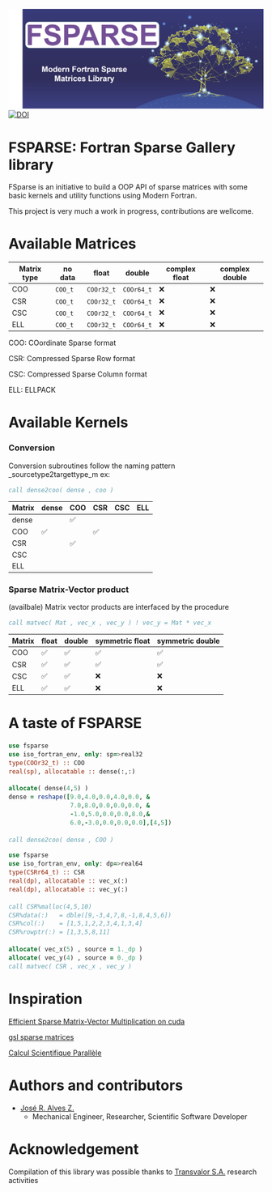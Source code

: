 ![fsparse](media/logo.png)
[![DOI](https://zenodo.org/badge/686752490.svg)](https://zenodo.org/badge/latestdoi/686752490)

FSPARSE: Fortran Sparse Gallery library
=======================================

FSparse is an initiative to build a OOP API of sparse matrices with some basic kernels and utility functions using Modern Fortran.

This project is very much a work in progress, contributions are wellcome.

Available Matrices
==================
| Matrix type | no data | float | double | complex float | complex double |
|-------------|---------|-------|--------|---------------|----------------|
| COO | `COO_t` | `COOr32_t` | `COOr64_t` | ❌ | ❌ |
| CSR | `COO_t` | `COOr32_t` | `COOr64_t` | ❌ | ❌ |
| CSC | `COO_t` | `COOr32_t` | `COOr64_t` | ❌ | ❌ |
| ELL | `COO_t` | `COOr32_t` | `COOr64_t` | ❌ | ❌ |

COO: COordinate Sparse format

CSR: Compressed Sparse Row format

CSC: Compressed Sparse Column format

ELL: ELLPACK

Available Kernels
==================
### Conversion
Conversion subroutines follow the naming pattern _sourcetype2targettype_m ex:
```fortran
call dense2coo( dense , coo )
```
| Matrix | dense | COO   | CSR   | CSC   | ELL   |
|--------|-------|-------|-------|-------|-------|
| dense  |       | ✅    |       |       |       |
| COO    | ✅    |       | ✅   |       |       |
| CSR    |       | ✅    |       |       |       |
| CSC    |       |       |       |       |       |
| ELL    |       |       |       |       |       |

### Sparse Matrix-Vector product
(availbale) Matrix vector products are interfaced by the procedure
```fortran
call matvec( Mat , vec_x , vec_y ) ! vec_y = Mat * vec_x
```
| Matrix | float | double | symmetric float | symmetric double |
|--------|-------|--------|-----------------|------------------|
| COO    | ✅ | ✅ | ✅ | ✅ |
| CSR    | ✅ | ✅ | ✅ | ✅ |
| CSC    | ✅ | ✅ | ❌ | ❌ |
| ELL    | ✅ | ✅ | ❌ | ❌ |

A taste of FSPARSE
==================
```fortran
use fsparse
use iso_fortran_env, only: sp=>real32
type(COOr32_t) :: COO
real(sp), allocatable :: dense(:,:)

allocate( dense(4,5) )
dense = reshape([9.0,4.0,0.0,4.0,0.0, &
                 7.0,8.0,0.0,0.0,0.0, &
                 -1.0,5.0,0.0,0.0,8.0,&
                 6.0,-3.0,0.0,0.0,0.0],[4,5])

call dense2coo( dense , COO )
```

```fortran
use fsparse
use iso_fortran_env, only: dp=>real64
type(CSRr64_t) :: CSR
real(dp), allocatable :: vec_x(:)
real(dp), allocatable :: vec_y(:)

call CSR%malloc(4,5,10)
CSR%data(:)   = dble([9,-3,4,7,8,-1,8,4,5,6])
CSR%col(:)    = [1,5,1,2,2,3,4,1,3,4]
CSR%rowptr(:) = [1,3,5,8,11]

allocate( vec_x(5) , source = 1._dp )
allocate( vec_y(4) , source = 0._dp )
call matvec( CSR , vec_x , vec_y )
```

Inspiration
===========
[Efficient Sparse Matrix-Vector Multiplication on cuda](https://www.nvidia.com/docs/io/66889/nvr-2008-004.pdf)

[gsl sparse matrices](https://www.gnu.org/software/gsl/doc/html/spmatrix.html)

[Calcul Scientifique Parallèle](https://www.dunod.com/sciences-techniques/calcul-scientifique-parallele-cours-exemples-avec-openmp-et-mpi-exercices-0)

Authors and contributors  
========================

+   [José R. Alves Z.](https://www.researchgate.net/profile/Jose-Alves-25)  
    +   Mechanical Engineer, Researcher, Scientific Software Developer

Acknowledgement
===============

Compilation of this library was possible thanks to [Transvalor S.A.](https://www.transvalor.com/en/homepage) research activities
